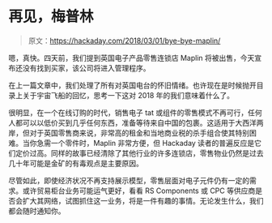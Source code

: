# 再见，梅普林

> 原文：<https://hackaday.com/2018/03/01/bye-bye-maplin/>

嗯，真快。四天前，我们提到英国电子产品零售连锁店 Maplin 将被出售，今天宣布还没有找到买家，该公司将进入管理程序。

在上一篇文章中，我们处理了所有对英国电台的怀旧情绪。也许现在是时候抛开目录上关于宇宙飞船的回忆，思考一下这对 2018 年的我们意味着什么了。

很明显，在一个在线订购的时代，销售电子 tat 或组件的零售模式不再可行，任何人都可以以低价买到几乎任何东西，准备等待来自中国的包裹。这适用于大西洋两岸，但对于英国零售商来说，非常高的租金和当地商业税的杀手组合使其特别困难。当你急需一个零件时，Maplin 非常方便，但 Hackaday 读者的普遍反应是它们定价过高。同样的故事已经清除了其他行业的许多连锁店，零售物业仍然是过去几十年可能是金矿的有毒观点是主要原因。

尽管如此，即使经济状况不再支持展示模型，零售层面对电子元件仍有一定的需求。或许贸易柜台业务可能运气更好，看看 RS Components 或 CPC 等供应商是否会扩大其网络，试图抓住这一业务，将是一件有趣的事情。无论发生什么，我们都会随时通知你。